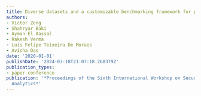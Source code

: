 ```yaml
---
title: Diverse datasets and a customizable benchmarking framework for phishing
authors:
- Victor Zeng
- Shahryar Baki
- Ayman El Aassal
- Rakesh Verma
- Luis Felipe Teixeira De Moraes
- Avisha Das
date: '2020-01-01'
publishDate: '2024-03-18T21:07:18.268379Z'
publication_types:
- paper-conference
publication: '*Proceedings of the Sixth International Workshop on Security and Privacy
  Analytics*'
---
```

